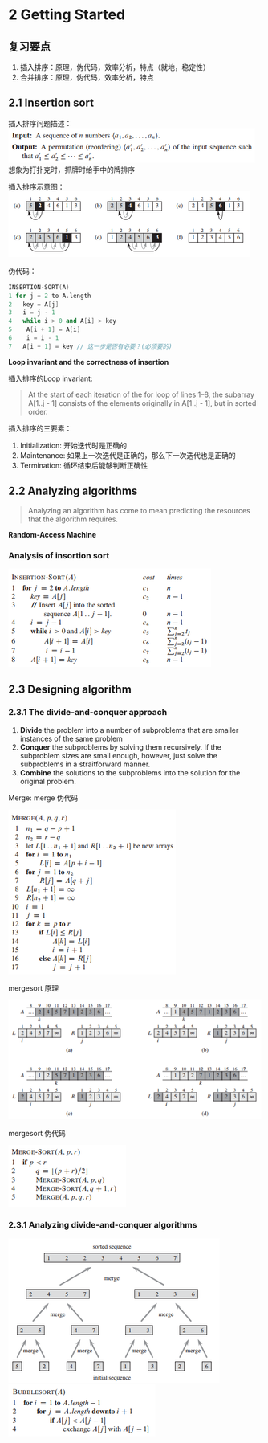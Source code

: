# 2 Getting Started 

## 复习要点

1. 插入排序：原理，伪代码，效率分析，特点（就地，稳定性）
2. 合并排序：原理，伪代码，效率分析，特点


## 2.1 Insertion sort

插入排序问题描述：
![0201](images/0201.png)
想象为打扑克时，抓牌时给手中的牌排序

插入排序示意图：
![0202](images/0202.png)

伪代码：
```C++
INSERTION-SORT(A)
1 for j = 2 to A.length
2   key = A[j]
3   i = j - 1
4   while i > 0 and A[i] > key
5    A[i + 1] = A[i]
6    i = i - 1
7   A[i + 1] = key // 这一步是否有必要？(必须要的)
```

**Loop invariant and the correctness of insertion**

插入排序的Loop invariant:
> At the start of each iteration of the for loop of lines 1–8, the subarray A[1..j - 1] consists of the elements originally in A[1..j - 1], but in sorted order.

插入排序的三要素：

1. Initialization: 开始迭代时是正确的
2. Maintenance: 如果上一次迭代是正确的，那么下一次迭代也是正确的
3. Termination: 循环结束后能够判断正确性

## 2.2 Analyzing algorithms

>Analyzing an algorithm has come to mean predicting the resources that the algorithm requires.

**Random-Access Machine**

### Analysis of insortion sort
![image](images/0203.png)


## 2.3 Designing algorithm
### 2.3.1 The divide-and-conquer approach

1. **Divide** the problem into a number of subproblems that are smaller instances of the same problem
2. **Conquer** the subproblems by solving them recursively. If the subproblem sizes are small enough, however, just solve the subproblems in a straitforward manner.
3. **Combine** the solutions to the subproblems into the solution for the original problem.

Merge:
merge 伪代码

![merge](images/0204.png)

mergesort 原理

![merge](images/0205.png)

mergesort 伪代码

![merge](images/0206.png)

### 2.3.1 Analyzing divide-and-conquer algorithms
![merge](images/0207.png)
![bubblesort](images/0208.png)





